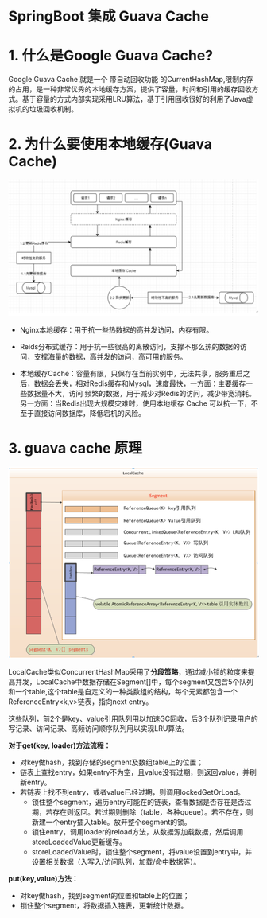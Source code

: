 # SpringBoot 集成 Guava Cache

# 1. 什么是Google Guava Cache?

Google Guava Cache 就是一个 带自动回收功能 的CurrentHashMap,限制内存的占用，是一种非常优秀的本地缓存方案，提供了容量，时间和引用的缓存回收方式。基于容量的方式内部实现采用LRU算法，基于引用回收很好的利用了Java虚拟机的垃圾回收机制。

# 2. 为什么要使用本地缓存(Guava Cache)

![1](images/2019-08-13-06-16-11.png)

* Nginx本地缓存：用于抗一些热数据的高并发访问，内存有限。

* Reids分布式缓存：用于抗一些很高的离散访问，支撑不那么热的数据的访问，支撑海量的数据，高并发的访问，高可用的服务。

* 本地缓存Cache：容量有限，只保存在当前实例中，无法共享，服务重启之后，数据会丢失，相对Redis缓存和Mysql，速度最快，一方面：主要缓存一些数据量不大，访问 频繁的数据，用于减少对Redis的访问，减少带宽消耗。另一方面：当Redis出现大规模灾难时，使用本地缓存 Cache 可以抗一下，不至于直接访问数据库，降低宕机的风险。

# 3. guava cache 原理

![2](images/2019-08-13-06-17-17.png)

LocalCache类似ConcurrentHashMap采用了**分段策略**，通过减小锁的粒度来提高并发，LocalCache中数据存储在Segment[]中，每个segment又包含5个队列和一个table,这个table是自定义的一种类数组的结构，每个元素都包含一个ReferenceEntry<k,v>链表，指向next entry。

这些队列，前2个是key、value引用队列用以加速GC回收，后3个队列记录用户的写记录、访问记录、高频访问顺序队列用以实现LRU算法。

**对于get(key, loader)方法流程：**
* 对key做hash，找到存储的segment及数组table上的位置；
* 链表上查找entry，如果entry不为空，且value没有过期，则返回value，并刷新entry。
* 若链表上找不到entry，或者value已经过期，则调用lockedGetOrLoad。
    * 锁住整个segment，遍历entry可能在的链表，查看数据是否存在是否过期，若存在则返回。若过期则删除（table，各种queue）。若不存在，则新建一个entry插入table。放开整个segment的锁。
    * 锁住entry，调用loader的reload方法，从数据源加载数据，然后调用storeLoadedValue更新缓存。
    * storeLoadedValue时，锁住整个segment，将value设置到entry中，并设置相关数据（入写入/访问队列，加载/命中数据等）。

**put(key,value)方法：**

* 对key做hash，找到segment的位置和table上的位置；
* 锁住整个segment，将数据插入链表，更新统计数据。

